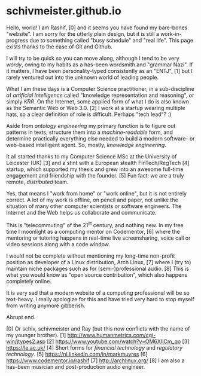 # schivmeister.github.io

Hello, world! I am Rashif, [0] and it seems you have found my bare-bones
"website".  I am sorry for the utterly plain design, but it is still a
work-in-progress due to something called "busy schedule" and "real life".
This page exists thanks to the ease of Git and Github.

I will try to be quick so you can move along, although I tend to be very
_wordy_, owing to my habits as a has-been wordsmith and "grammar Nazi". If it
matters, I have been personality-typed consistently as an "ENTJ", [1] but I
rarely ventured out into the unknown world of leading people.

What I am these days is a Computer Science practitioner, in a sub-discipline of
_artificial intelligence_ called "knowledge representation and reasoning", or
simply _KRR_. On the Internet, some applied form of what I do is also known as
the Semantic Web or Web 3.0. [2] I work at a startup wearing multiple hats, so
a clear definition of role is difficult. Perhaps "tech lead"? :)

Aside from _ontology engineering_ my primary function is to figure out patterns
in texts, structure them into a _machine-readable_ form, and determine
practically everything else needed to build a modern software- or web-based
intelligent agent. So, mostly, _knowledge engineering_.

It all started thanks to my Computer Science MSc at the University of Leicester
(UK) [3] and a stint with a European stealth FinTech/RegTech [4] startup, which
supported my thesis and grew into an awesome full-time engagement and
friendship with the founder. [5] Fun fact: we are a truly remote, _distributed_
team.

Yes, that means I "work from home" or "work online", but it is not entirely
correct. A lot of my work is offline, on pencil and paper, not unlike the
situation of many other computer scientists or software engineers. The Internet
and the Web helps us collaborate and communicate.

This is "telecommuting" of the 21<sup>st</sup> century, and nothing new. In my
free time I moonlight as a computing mentor on Codementor, [6] where the
mentoring or tutoring happens in real-time live screensharing, voice call or
video sessions along with a code window.

I would not be complete without mentioning my long-time non-profit position as
developer of a Linux distribution, Arch Linux, [7] where I (try to) maintain
niche packages such as for (semi-)professional audio. [8] This is what you
would know as "open source contribution", which also happens completely online.

It is very sad that a modern website of a computing professional will be so
text-heavy. I really apologize for this and have tried very hard to stop myself
from writing anymore gibberish.

Abrupt end.

[0] Or schiv, schivmeister and Ray (but this now conflicts with the name of my younger brother).
[1] http://www.humanmetrics.com/cgi-win/jtypes2.asp
[2] https://www.youtube.com/watch?v=OM6XIICm_qo
[3] https://le.ac.uk/
[4] Short forms for _financial technology_ and _regulatory technology_.
[5] https://nl.linkedin.com/in/markmuyres
[6] https://www.codementor.io/rashif
[7] http://archlinux.org/
[8] I am also a has-been musician and post-production audio engineer.
